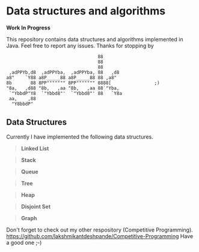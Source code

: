 Data structures and algorithms
==============================

**Work In Progress**

This repository contains data structures and algorithms implemented in Java.
Feel free to report any issues.
Thanks for stopping by

                                      88         
                                      88         
                                      88         
     ,adPPYb,d8  ,adPPYba,  ,adPPYba, 88   ,d8   
    a8"    `Y88 a8P_____88 a8P_____88 88 ,a8"    
    8b       88 8PP""""""" 8PP""""""" 8888[                ;)
    "8a,   ,d88 "8b,   ,aa "8b,   ,aa 88`"Yba,   
     `"YbbdP"Y8  `"Ybbd8"'  `"Ybbd8"' 88   `Y8a  
     aa,    ,88                                  
      "Y8bbdP"                                   



Data Structures 
---------------

Currently I have implemented the following data structures. 

> **Linked List**

> **Stack**

> **Queue**

> **Tree** 

> **Heap**

> **Disjoint Set** 

> **Graph**

Don't forget to check out my other respository (Competitive Programming).
https://github.com/lakshmikantdeshpande/Competitive-Programming
Have a good one ;-)

